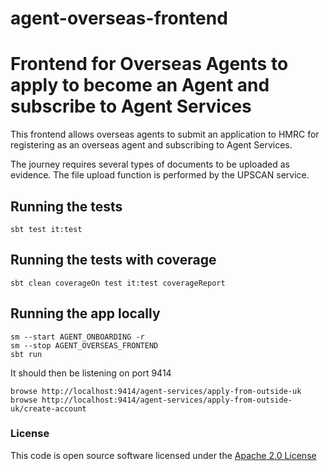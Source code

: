 
# agent-overseas-frontend

# Frontend for Overseas Agents to apply to become an Agent and subscribe to Agent Services

This frontend allows overseas agents to submit an application to HMRC for registering as an overseas agent and subscribing to Agent Services.

The journey requires several types of documents to be uploaded as evidence. The file upload function is performed by the UPSCAN service. 

## Running the tests

    sbt test it:test

## Running the tests with coverage

    sbt clean coverageOn test it:test coverageReport

## Running the app locally

    sm --start AGENT_ONBOARDING -r
    sm --stop AGENT_OVERSEAS_FRONTEND
    sbt run

It should then be listening on port 9414

    browse http://localhost:9414/agent-services/apply-from-outside-uk
    browse http://localhost:9414/agent-services/apply-from-outside-uk/create-account
    
### License

This code is open source software licensed under the [Apache 2.0 License]("http://www.apache.org/licenses/LICENSE-2.0.html")